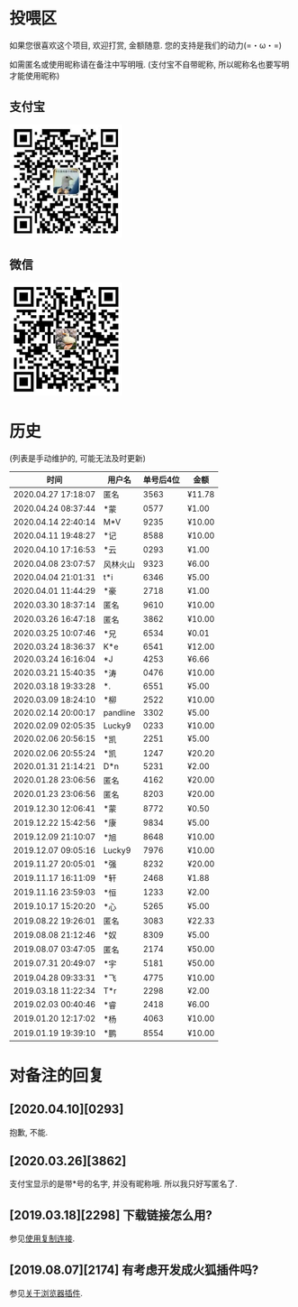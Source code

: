 # 投喂区
如果您很喜欢这个项目, 欢迎打赏, 金额随意. 您的支持是我们的动力(=・ω・=)

如需匿名或使用昵称请在备注中写明哦. (支付宝不自带昵称, 所以昵称名也要写明才能使用昵称)

## 支付宝

<img alt="支付宝" src="images/compressed/alipay.jpg" height="200">

## 微信

<img alt="微信" src="images/compressed/wechat.jpg" height="200">

# 历史

(列表是手动维护的, 可能无法及时更新)
<!--'单号'在支付宝中为'收款单号'/'交易订单号'-->

| 时间                | 用户名   | 单号后4位 | 金额   |
| ------------------- | -------- | --------- | ------ |
| 2020.04.27 17:18:07 | 匿名     | 3563      | ¥11.78 |
| 2020.04.24 08:37:44 | *蒙      | 0577      | ¥1.00  |
| 2020.04.14 22:40:14 | M*V      | 9235      | ¥10.00 |
| 2020.04.11 19:48:27 | *记      | 8588      | ¥10.00 |
| 2020.04.10 17:16:53 | *云      | 0293      | ¥1.00  |
| 2020.04.08 23:07:57 | 风林火山 | 9323      | ¥6.00  |
| 2020.04.04 21:01:31 | t*i      | 6346      | ¥5.00  |
| 2020.04.01 11:44:29 | *豪      | 2718      | ¥1.00  |
| 2020.03.30 18:37:14 | 匿名     | 9610      | ¥10.00 |
| 2020.03.26 16:47:18 | 匿名     | 3862      | ¥10.00 |
| 2020.03.25 10:07:46 | *兄      | 6534      | ¥0.01  |
| 2020.03.24 18:36:37 | K*e      | 6541      | ¥12.00 |
| 2020.03.24 16:16:04 | *J       | 4253      | ¥6.66  |
| 2020.03.21 15:40:35 | *涛      | 0476      | ¥10.00 |
| 2020.03.18 19:33:28 | *.       | 6551      | ¥5.00  |
| 2020.03.09 18:24:10 | *柳      | 2522      | ¥10.00 |
| 2020.02.14 20:00:17 | pandline | 3302      | ¥5.00  |
| 2020.02.09 02:05:35 | Lucky9   | 0233      | ¥10.00 |
| 2020.02.06 20:56:15 | *凯      | 2251      | ¥5.00  |
| 2020.02.06 20:55:24 | *凯      | 1247      | ¥20.20 |
| 2020.01.31 21:14:21 | D*n      | 5231      | ¥2.00  |
| 2020.01.28 23:06:56 | 匿名     | 4162      | ¥20.00 |
| 2020.01.23 23:06:56 | 匿名     | 8203      | ¥20.00 |
| 2019.12.30 12:06:41 | *蒙      | 8772      | ¥0.50  |
| 2019.12.22 15:42:56 | *康      | 9834      | ¥5.00  |
| 2019.12.09 21:10:07 | *旭      | 8648      | ¥10.00 |
| 2019.12.07 09:05:16 | Lucky9   | 7976      | ¥10.00 |
| 2019.11.27 20:05:01 | *强      | 8232      | ¥20.00 |
| 2019.11.17 16:11:09 | *轩      | 2468      | ¥1.88  |
| 2019.11.16 23:59:03 | *恒      | 1233      | ¥2.00  |
| 2019.10.17 15:20:20 | *心      | 5265      | ¥5.00  |
| 2019.08.22 19:26:01 | 匿名     | 3083      | ¥22.33 |
| 2019.08.08 21:12:46 | *奴      | 8309      | ¥5.00  |
| 2019.08.07 03:47:05 | 匿名     | 2174      | ¥50.00 |
| 2019.07.31 20:49:07 | *宇      | 5181      | ¥50.00 |
| 2019.04.28 09:33:31 | *飞      | 4775      | ¥10.00 |
| 2019.03.18 11:22:34 | T*r      | 2298      | ¥2.00  |
| 2019.02.03 00:40:46 | *睿      | 2418      | ¥6.00  |
| 2019.01.20 12:17:02 | *杨      | 4063      | ¥10.00 |
| 2019.01.19 19:39:10 | *鹏      | 8554      | ¥10.00 |

# 对备注的回复

## [2020.04.10][0293]
抱歉, 不能.

## [2020.03.26][3862]
支付宝显示的是带*号的名字, 并没有昵称哦. 所以我只好写匿名了.

## [2019.03.18][2298] 下载链接怎么用?
参见[使用复制连接](https://github.com/the1812/Bilibili-Evolved/wiki/使用下载视频的复制链接).

## [2019.08.07][2174] 有考虑开发成火狐插件吗?
参见[关于浏览器插件](browser-extensions.md).
